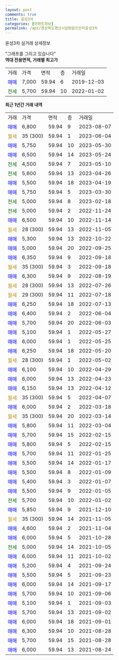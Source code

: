 ```yaml
---
layout: post
comments: true
title: 윤성3차
categories: [아파트정보]
permalink: /apt/경상북도경산시압량읍인안리윤성3차
---
```


윤성3차 실거래 상세정보

<script type="text/javascript">
  google.charts.load('current', {'packages':['line', 'corechart']});
  google.charts.setOnLoadCallback(drawChart);

  function drawChart() {
    var data = new google.visualization.DataTable();
    data.addColumn('date', '거래일');
    data.addColumn('number', "매매");
    data.addColumn('number', "전세");
    data.addColumn('number', "전매");

    data.addRows([[new Date(Date.parse("2023-08-07")), 6800, null, null], [new Date(Date.parse("2023-06-04")), null, null, null], [new Date(Date.parse("2023-05-30")), 5750, null, null], [new Date(Date.parse("2023-05-24")), 6500, null, null], [new Date(Date.parse("2023-05-10")), null, 4500, null], [new Date(Date.parse("2023-04-26")), null, 5600, null], [new Date(Date.parse("2023-04-19")), 5500, null, null], [new Date(Date.parse("2023-03-30")), 5750, null, null], [new Date(Date.parse("2023-02-18")), null, 5000, null], [new Date(Date.parse("2022-11-24")), null, 5000, null], [new Date(Date.parse("2022-11-14")), 6500, null, null], [new Date(Date.parse("2022-11-05")), null, null, null], [new Date(Date.parse("2022-10-22")), 5300, null, null], [new Date(Date.parse("2022-09-25")), 5000, null, null], [new Date(Date.parse("2022-09-18")), 6350, null, null], [new Date(Date.parse("2022-09-18")), null, null, null], [new Date(Date.parse("2022-08-19")), 6300, null, null], [new Date(Date.parse("2022-07-26")), null, null, null], [new Date(Date.parse("2022-07-18")), null, null, null], [new Date(Date.parse("2022-07-13")), 6250, null, null], [new Date(Date.parse("2022-06-04")), 6400, null, null], [new Date(Date.parse("2022-06-03")), 5700, null, null], [new Date(Date.parse("2022-05-27")), 5100, null, null], [new Date(Date.parse("2022-05-25")), 6000, null, null], [new Date(Date.parse("2022-05-20")), 6250, null, null], [new Date(Date.parse("2022-05-02")), null, null, null], [new Date(Date.parse("2022-04-29")), 6100, null, null], [new Date(Date.parse("2022-04-23")), 6000, null, null], [new Date(Date.parse("2022-04-12")), 6150, null, null], [new Date(Date.parse("2022-04-07")), null, null, null], [new Date(Date.parse("2022-03-18")), 6000, null, null], [new Date(Date.parse("2022-03-14")), null, null, null], [new Date(Date.parse("2022-03-04")), 5800, null, null], [new Date(Date.parse("2022-02-15")), 5700, null, null], [new Date(Date.parse("2022-02-15")), 5800, null, null], [new Date(Date.parse("2022-01-25")), 5700, null, null], [new Date(Date.parse("2022-01-17")), 5500, null, null], [new Date(Date.parse("2022-01-09")), 5500, null, null], [new Date(Date.parse("2022-01-07")), 5400, null, null], [new Date(Date.parse("2022-01-05")), 5500, null, null], [new Date(Date.parse("2022-01-02")), null, 5700, null], [new Date(Date.parse("2021-12-10")), 5850, null, null], [new Date(Date.parse("2021-11-05")), null, null, null], [new Date(Date.parse("2021-11-04")), 4600, null, null], [new Date(Date.parse("2021-10-28")), 6000, null, null], [new Date(Date.parse("2021-10-05")), null, 5000, null], [new Date(Date.parse("2021-10-02")), 6000, null, null], [new Date(Date.parse("2021-09-24")), 5200, null, null], [new Date(Date.parse("2021-09-23")), 5500, null, null], [new Date(Date.parse("2021-09-17")), 6000, null, null], [new Date(Date.parse("2021-09-06")), 5700, null, null], [new Date(Date.parse("2021-09-03")), 5100, null, null], [new Date(Date.parse("2021-09-02")), 5700, null, null], [new Date(Date.parse("2021-09-01")), 6000, null, null], [new Date(Date.parse("2021-08-28")), 6300, null, null], [new Date(Date.parse("2021-08-28")), 5700, null, null], [new Date(Date.parse("2021-08-24")), 6000, null, null]]);

    var options = {
      hAxis: {
        format: 'yyyy/MM/dd'
      },    
      lineWidth: 0,
      pointsVisible: true,    
      title: '최근 1년간 유형별 실거래가 분포',
      legend: { position: 'bottom' }
    };

    var formatter = new google.visualization.NumberFormat({pattern:'###,###'} );
    formatter.format(data, 1);
    formatter.format(data, 2);
    
    setTimeout(function() {
        var chart = new google.visualization.LineChart(document.getElementById('columnchart_material'));
        chart.draw(data, (options));
        document.getElementById('loading').style.display = 'none';
    }, 200);
  }
</script>


<div id="loading" style="z-index:20; display: block; margin-left: 0px">"그래프를 그리고 있습니다"</div>
<div id="columnchart_material" style="width: 95%; margin-left: 0px; display: block"></div>
<!-- contents start -->
<b>역대 전용면적, 거래별 최고가</b>
<table class="sortable">
    <tr>
      <td>거래</td>
      <td>가격</td>
      <td>면적</td>
      <td>층</td>
      <td>거래일</td>
    </tr>
        <tr>
          <td><a style="color: blue">매매</a></td>
          <td>7,000</td>
          <td>59.94</td>
          <td>6</td>
          <td>2019-12-03</td>
        </tr>        
        <tr>
              <td><a style="color: darkgreen">전세</a></td>
              <td>5,700</td>
              <td>59.94</td>
              <td>10</td>
              <td>2022-01-02</td>
            </tr>        
    
</table>

<b>최근 1년간 거래 내역</b>

<table class="sortable">
    <tr>
      <td>거래</td>
      <td>가격</td>
      <td>면적</td>
      <td>층</td>
      <td>거래일</td>
    </tr>
    <tr>
      <td><a style="color: blue">매매</a></td>
      <td>6,800</td>
      <td>59.94</td>
      <td>9</td>
      <td>2023-08-07</td>
    </tr>          <tr>
      <td><a style="color: darkgoldenrod">월세</a></td>
      <td>35 (300)</td>
      <td>59.94</td>
      <td>1</td>
      <td>2023-06-04</td>
    </tr>          <tr>
      <td><a style="color: blue">매매</a></td>
      <td>5,750</td>
      <td>59.94</td>
      <td>10</td>
      <td>2023-05-30</td>
    </tr>          <tr>
      <td><a style="color: blue">매매</a></td>
      <td>6,500</td>
      <td>59.94</td>
      <td>14</td>
      <td>2023-05-24</td>
    </tr>          <tr>
      <td><a style="color: darkgreen">전세</a></td>
      <td>4,500</td>
      <td>59.94</td>
      <td>7</td>
      <td>2023-05-10</td>
    </tr>          <tr>
      <td><a style="color: darkgreen">전세</a></td>
      <td>5,600</td>
      <td>59.94</td>
      <td>13</td>
      <td>2023-04-26</td>
    </tr>          <tr>
      <td><a style="color: blue">매매</a></td>
      <td>5,500</td>
      <td>59.94</td>
      <td>18</td>
      <td>2023-04-19</td>
    </tr>          <tr>
      <td><a style="color: blue">매매</a></td>
      <td>5,750</td>
      <td>59.94</td>
      <td>5</td>
      <td>2023-03-30</td>
    </tr>          <tr>
      <td><a style="color: darkgreen">전세</a></td>
      <td>5,000</td>
      <td>59.94</td>
      <td>8</td>
      <td>2023-02-18</td>
    </tr>          <tr>
      <td><a style="color: darkgreen">전세</a></td>
      <td>5,000</td>
      <td>59.94</td>
      <td>2</td>
      <td>2022-11-24</td>
    </tr>          <tr>
      <td><a style="color: blue">매매</a></td>
      <td>6,500</td>
      <td>59.94</td>
      <td>10</td>
      <td>2022-11-14</td>
    </tr>          <tr>
      <td><a style="color: darkgoldenrod">월세</a></td>
      <td>28 (300)</td>
      <td>59.94</td>
      <td>13</td>
      <td>2022-11-05</td>
    </tr>          <tr>
      <td><a style="color: blue">매매</a></td>
      <td>5,300</td>
      <td>59.94</td>
      <td>13</td>
      <td>2022-10-22</td>
    </tr>          <tr>
      <td><a style="color: blue">매매</a></td>
      <td>5,000</td>
      <td>59.94</td>
      <td>20</td>
      <td>2022-09-25</td>
    </tr>          <tr>
      <td><a style="color: blue">매매</a></td>
      <td>6,350</td>
      <td>59.94</td>
      <td>9</td>
      <td>2022-09-18</td>
    </tr>          <tr>
      <td><a style="color: darkgoldenrod">월세</a></td>
      <td>35 (300)</td>
      <td>59.94</td>
      <td>3</td>
      <td>2022-09-18</td>
    </tr>          <tr>
      <td><a style="color: blue">매매</a></td>
      <td>6,300</td>
      <td>59.94</td>
      <td>9</td>
      <td>2022-08-19</td>
    </tr>          <tr>
      <td><a style="color: darkgoldenrod">월세</a></td>
      <td>28 (300)</td>
      <td>59.94</td>
      <td>13</td>
      <td>2022-07-26</td>
    </tr>          <tr>
      <td><a style="color: darkgoldenrod">월세</a></td>
      <td>29 (300)</td>
      <td>59.94</td>
      <td>11</td>
      <td>2022-07-18</td>
    </tr>          <tr>
      <td><a style="color: blue">매매</a></td>
      <td>6,250</td>
      <td>59.94</td>
      <td>18</td>
      <td>2022-07-13</td>
    </tr>          <tr>
      <td><a style="color: blue">매매</a></td>
      <td>6,400</td>
      <td>59.94</td>
      <td>2</td>
      <td>2022-06-04</td>
    </tr>          <tr>
      <td><a style="color: blue">매매</a></td>
      <td>5,700</td>
      <td>59.94</td>
      <td>20</td>
      <td>2022-06-03</td>
    </tr>          <tr>
      <td><a style="color: blue">매매</a></td>
      <td>5,100</td>
      <td>59.94</td>
      <td>1</td>
      <td>2022-05-27</td>
    </tr>          <tr>
      <td><a style="color: blue">매매</a></td>
      <td>6,000</td>
      <td>59.94</td>
      <td>1</td>
      <td>2022-05-25</td>
    </tr>          <tr>
      <td><a style="color: blue">매매</a></td>
      <td>6,250</td>
      <td>59.94</td>
      <td>18</td>
      <td>2022-05-20</td>
    </tr>          <tr>
      <td><a style="color: darkgoldenrod">월세</a></td>
      <td>28 (300)</td>
      <td>59.94</td>
      <td>1</td>
      <td>2022-05-02</td>
    </tr>          <tr>
      <td><a style="color: blue">매매</a></td>
      <td>6,100</td>
      <td>59.94</td>
      <td>10</td>
      <td>2022-04-29</td>
    </tr>          <tr>
      <td><a style="color: blue">매매</a></td>
      <td>6,000</td>
      <td>59.94</td>
      <td>13</td>
      <td>2022-04-23</td>
    </tr>          <tr>
      <td><a style="color: blue">매매</a></td>
      <td>6,150</td>
      <td>59.94</td>
      <td>13</td>
      <td>2022-04-12</td>
    </tr>          <tr>
      <td><a style="color: darkgoldenrod">월세</a></td>
      <td>35 (300)</td>
      <td>59.94</td>
      <td>5</td>
      <td>2022-04-07</td>
    </tr>          <tr>
      <td><a style="color: blue">매매</a></td>
      <td>6,000</td>
      <td>59.94</td>
      <td>2</td>
      <td>2022-03-18</td>
    </tr>          <tr>
      <td><a style="color: darkgoldenrod">월세</a></td>
      <td>35 (300)</td>
      <td>59.94</td>
      <td>20</td>
      <td>2022-03-14</td>
    </tr>          <tr>
      <td><a style="color: blue">매매</a></td>
      <td>5,800</td>
      <td>59.94</td>
      <td>11</td>
      <td>2022-03-04</td>
    </tr>          <tr>
      <td><a style="color: blue">매매</a></td>
      <td>5,700</td>
      <td>59.94</td>
      <td>15</td>
      <td>2022-02-15</td>
    </tr>          <tr>
      <td><a style="color: blue">매매</a></td>
      <td>5,800</td>
      <td>59.94</td>
      <td>5</td>
      <td>2022-02-15</td>
    </tr>          <tr>
      <td><a style="color: blue">매매</a></td>
      <td>5,700</td>
      <td>59.94</td>
      <td>11</td>
      <td>2022-01-25</td>
    </tr>          <tr>
      <td><a style="color: blue">매매</a></td>
      <td>5,500</td>
      <td>59.94</td>
      <td>14</td>
      <td>2022-01-17</td>
    </tr>          <tr>
      <td><a style="color: blue">매매</a></td>
      <td>5,500</td>
      <td>59.94</td>
      <td>8</td>
      <td>2022-01-09</td>
    </tr>          <tr>
      <td><a style="color: blue">매매</a></td>
      <td>5,400</td>
      <td>59.94</td>
      <td>3</td>
      <td>2022-01-07</td>
    </tr>          <tr>
      <td><a style="color: blue">매매</a></td>
      <td>5,500</td>
      <td>59.94</td>
      <td>9</td>
      <td>2022-01-05</td>
    </tr>          <tr>
      <td><a style="color: darkgreen">전세</a></td>
      <td>5,700</td>
      <td>59.94</td>
      <td>10</td>
      <td>2022-01-02</td>
    </tr>          <tr>
      <td><a style="color: blue">매매</a></td>
      <td>5,850</td>
      <td>59.94</td>
      <td>9</td>
      <td>2021-12-10</td>
    </tr>          <tr>
      <td><a style="color: darkgoldenrod">월세</a></td>
      <td>35 (300)</td>
      <td>59.94</td>
      <td>14</td>
      <td>2021-11-05</td>
    </tr>          <tr>
      <td><a style="color: blue">매매</a></td>
      <td>4,600</td>
      <td>59.94</td>
      <td>2</td>
      <td>2021-11-04</td>
    </tr>          <tr>
      <td><a style="color: blue">매매</a></td>
      <td>6,000</td>
      <td>59.94</td>
      <td>5</td>
      <td>2021-10-28</td>
    </tr>          <tr>
      <td><a style="color: darkgreen">전세</a></td>
      <td>5,000</td>
      <td>59.94</td>
      <td>14</td>
      <td>2021-10-05</td>
    </tr>          <tr>
      <td><a style="color: blue">매매</a></td>
      <td>6,000</td>
      <td>59.94</td>
      <td>11</td>
      <td>2021-10-02</td>
    </tr>          <tr>
      <td><a style="color: blue">매매</a></td>
      <td>5,200</td>
      <td>59.94</td>
      <td>4</td>
      <td>2021-09-24</td>
    </tr>          <tr>
      <td><a style="color: blue">매매</a></td>
      <td>5,500</td>
      <td>59.94</td>
      <td>5</td>
      <td>2021-09-23</td>
    </tr>          <tr>
      <td><a style="color: blue">매매</a></td>
      <td>6,000</td>
      <td>59.94</td>
      <td>14</td>
      <td>2021-09-17</td>
    </tr>          <tr>
      <td><a style="color: blue">매매</a></td>
      <td>5,700</td>
      <td>59.94</td>
      <td>10</td>
      <td>2021-09-06</td>
    </tr>          <tr>
      <td><a style="color: blue">매매</a></td>
      <td>5,100</td>
      <td>59.94</td>
      <td>1</td>
      <td>2021-09-03</td>
    </tr>          <tr>
      <td><a style="color: blue">매매</a></td>
      <td>5,700</td>
      <td>59.94</td>
      <td>13</td>
      <td>2021-09-02</td>
    </tr>          <tr>
      <td><a style="color: blue">매매</a></td>
      <td>6,000</td>
      <td>59.94</td>
      <td>18</td>
      <td>2021-09-01</td>
    </tr>          <tr>
      <td><a style="color: blue">매매</a></td>
      <td>6,300</td>
      <td>59.94</td>
      <td>10</td>
      <td>2021-08-28</td>
    </tr>          <tr>
      <td><a style="color: blue">매매</a></td>
      <td>5,700</td>
      <td>59.94</td>
      <td>15</td>
      <td>2021-08-28</td>
    </tr>          <tr>
      <td><a style="color: blue">매매</a></td>
      <td>6,000</td>
      <td>59.94</td>
      <td>13</td>
      <td>2021-08-24</td>
    </tr>      </table>
<!-- contents end -->    

